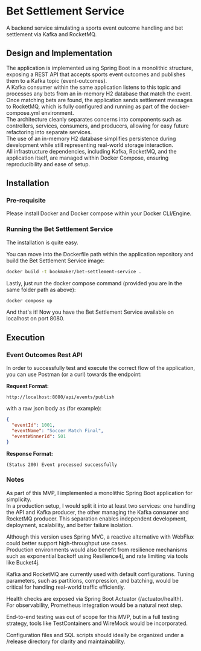 # Bet Settlement Service
A backend service simulating a sports event outcome handling and bet settlement via Kafka and RocketMQ.

## Design and Implementation
The application is implemented using Spring Boot in a monolithic structure, exposing a REST API that accepts sports event outcomes 
and publishes them to a Kafka topic (event-outcomes).  
A Kafka consumer within the same application listens to this topic and processes any bets from an in-memory H2 database that match the event.   
Once matching bets are found, the application sends settlement messages to RocketMQ, which is fully configured and running as part of the docker-compose.yml environment.  
The architecture cleanly separates concerns into components such as controllers, services, consumers, and producers, 
allowing for easy future refactoring into separate services.   
The use of an in-memory H2 database simplifies persistence during development while still representing real-world storage interaction.   
All infrastructure dependencies, including Kafka, RocketMQ, and the application itself, are managed within Docker Compose, 
ensuring reproducibility and ease of setup.  

## Installation
### Pre-requisite
Please install Docker and Docker compose within your Docker CLI/Engine.

### Running the Bet Settlement Service
The installation is quite easy.

You can move into the Dockerfile path within the application repository and build the Bet Settlement Service image:
```bash
docker build -t bookmaker/bet-settlement-service .
```

Lastly, just run the docker compose command (provided you are in the same folder path as above):
```bash
docker compose up
```

And that's it!
Now you have the Bet Settlement Service available on localhost on port 8080.

## Execution 

### **Event Outcomes Rest API**
In order to successfully test and execute the correct flow of the application, you can use Postman (or a curl) towards the endpoint:

**Request Format:**
```
http://localhost:8080/api/events/publish
```
with a raw json body as (for example):
```json
{
  "eventId": 1001,
  "eventName": "Soccer Match Final",
  "eventWinnerId": 501
}
```

**Response Format:**
```raw
(Status 200) Event processed successfully
```

### Notes
As part of this MVP, I implemented a monolithic Spring Boot application for simplicity.  
In a production setup, I would split it into at least two services: one handling the API and Kafka producer, the other managing the Kafka consumer and RocketMQ producer. This separation enables independent development, deployment, scalability, and better failure isolation.  
  
Although this version uses Spring MVC, a reactive alternative with WebFlux could better support high-throughput use cases.  
Production environments would also benefit from resilience mechanisms such as exponential backoff using Resilience4j, and rate limiting via tools like Bucket4j.  
  
Kafka and RocketMQ are currently used with default configurations. Tuning parameters, such as partitions, compression, and batching, would be critical for handling real-world traffic efficiently.  
  
Health checks are exposed via Spring Boot Actuator (/actuator/health).    
For observability, Prometheus integration would be a natural next step.  
  
End-to-end testing was out of scope for this MVP, but in a full testing strategy, tools like TestContainers and WireMock would be incorporated.  
  
Configuration files and SQL scripts should ideally be organized under a /release directory for clarity and maintainability.  